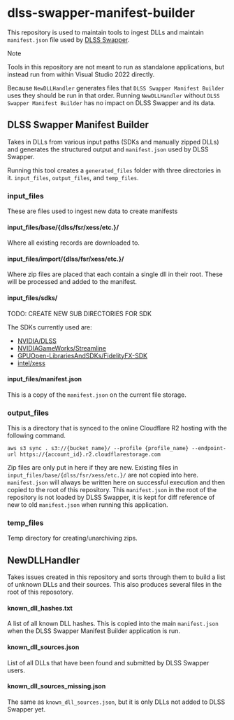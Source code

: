 # dlss-swapper-manifest-builder

This repository is used to maintain tools to ingest DLLs and maintain `manifest.json` file used by [DLSS Swapper](https://github.com/beeradmoore/dlss-swapper).

> [!NOTE]  
> Tools in this repository are not meant to run as standalone applications, but instead run from within Visual Studio 2022 directly.

Because `NewDLLHandler` generates files that `DLSS Swapper Manifest Builder` uses they should be run in that order. Running `NewDLLHandler` without `DLSS Swapper Manifest Builder` has no impact on DLSS Swapper and its data.

## DLSS Swapper Manifest Builder 

Takes in DLLs from various input paths (SDKs and manually zipped DLLs) and generates the structured output and `manifest.json` used by DLSS Swapper.

Running this tool creates a `generated_files` folder with three directories in it. `input_files`, `output_files`, and `temp_files`.

### input_files
These are files used to ingest new data to create manifests

#### input_files/base/{dlss/fsr/xess/etc.}/
Where all existing records are downloaded to.

#### input_files/import/{dlss/fsr/xess/etc.}/
Where zip files are placed that each contain a single dll in their root. These will be processed and added to the manifest.

#### input_files/sdks/

TODO: CREATE NEW SUB DIRECTORIES FOR SDK

The SDKs currently used are:

- [NVIDIA/DLSS](https://github.com/NVIDIA/DLSS)
- [NVIDIAGameWorks/Streamline](https://github.com/NVIDIAGameWorks/Streamline)
- [GPUOpen-LibrariesAndSDKs/FidelityFX-SDK](https://github.com/GPUOpen-LibrariesAndSDKs/FidelityFX-SDK)
- [intel/xess](https://github.com/intel/xess)

#### input_files/manifest.json

This is a copy of the `manifest.json` on the current file storage.

### output_files

This is a directory that is synced to the online Cloudflare R2 hosting with the following command.

```
aws s3 sync . s3://{bucket_name}/ --profile {profile_name} --endpoint-url https://{account_id}.r2.cloudflarestorage.com
```

Zip files are only put in here if they are new. Existing files in `input_files/base/{dlss/fsr/xess/etc.}/` are not copied into here.
`manifest.json` will always be written here on successful execution and then copied to the root of this repository. This `manifest.json` in the root of the repository is not loaded by DLSS Swapper, it is kept for diff reference of new to old `manifest.json` when running this application.

### temp_files

Temp directory for creating/unarchiving zips.

## NewDLLHandler 

Takes issues created in this repository and sorts through them to build a list of unknown DLLs and their sources. This also produces several files in the root of this reposotory.

#### known_dll_hashes.txt

A list of all known DLL hashes. This is copied into the main `manifest.json` when the DLSS Swapper Manifest Builder  application is run.


#### known_dll_sources.json

List of all DLLs that have been found and submitted by DLSS Swapper users.

#### known_dll_sources_missing.json

The same as `known_dll_sources.json`, but it is only DLLs not added to DLSS Swapper yet.

